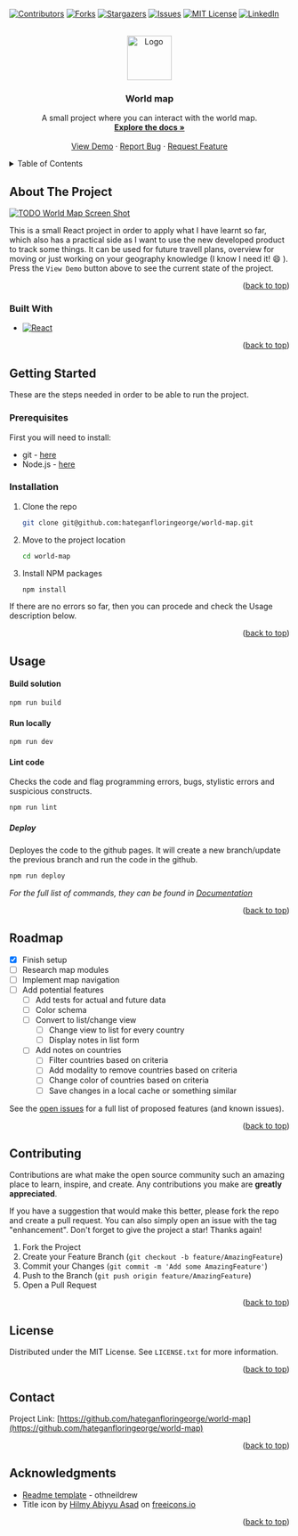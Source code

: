 <a name="readme-top"></a>

<!-- For readme template you can access:
https://github.com/othneildrew/Best-README-Template
-->

<!-- PROJECT SHIELDS -->
<!--
*** I'm using markdown "reference style" links for readability.
*** Reference links are enclosed in brackets [ ] instead of parentheses ( ).
*** See the bottom of this document for the declaration of the reference variables
*** for contributors-url, forks-url, etc. This is an optional, concise syntax you may use.
*** https://www.markdownguide.org/basic-syntax/#reference-style-links
-->

[![Contributors][contributors-shield]][contributors-url]
[![Forks][forks-shield]][forks-url]
[![Stargazers][stars-shield]][stars-url]
[![Issues][issues-shield]][issues-url]
[![MIT License][license-shield]][license-url]
[![LinkedIn][linkedin-shield]][linkedin-url]

<!-- PROJECT LOGO -->
<br />
<div align="center">
  <a href="https://github.com/hateganfloringeorge/world-map">
    <img src="images/logo.png" alt="Logo" width="80" height="80">
  </a>

<h3 align="center">World map</h3>

  <p align="center">
    A small project where you can interact with the world map.
    <br />
    <a href="https://github.com/hateganfloringeorge/world-map"><strong>Explore the docs »</strong></a>
    <br />
    <br />
    <a href="https://hateganfloringeorge.github.io/world-map">View Demo</a>
    ·
    <a href="https://github.com/hateganfloringeorge/world-map/issues">Report Bug</a>
    ·
    <a href="https://github.com/hateganfloringeorge/world-map/issues">Request Feature</a>
  </p>
</div>

<!-- TABLE OF CONTENTS -->
<details>
  <summary>Table of Contents</summary>
  <ol>
    <li>
      <a href="#about-the-project">About The Project</a>
      <ul>
        <li><a href="#built-with">Built With</a></li>
      </ul>
    </li>
    <li>
      <a href="#getting-started">Getting Started</a>
      <ul>
        <li><a href="#prerequisites">Prerequisites</a></li>
        <li><a href="#installation">Installation</a></li>
      </ul>
    </li>
    <li><a href="#usage">Usage</a></li>
    <li><a href="#roadmap">Roadmap</a></li>
    <li><a href="#contributing">Contributing</a></li>
    <li><a href="#license">License</a></li>
    <li><a href="#contact">Contact</a></li>
    <li><a href="#acknowledgments">Acknowledgments</a></li>
  </ol>
</details>

<!-- ABOUT THE PROJECT -->

## About The Project

[![TODO World Map Screen Shot][product-screenshot]](https://example.com)

This is a small React project in order to apply what I have learnt so far, which also has a practical side as I want to use the new developed product to track some things. It can be used for future travell plans, overview for moving or just working on your geography knowledge (I know I need it! :smile: ). Press the `View Demo` button above to see the current state of the project.

<p align="right">(<a href="#readme-top">back to top</a>)</p>

### Built With

- [![React][React.js]][React-url]

<p align="right">(<a href="#readme-top">back to top</a>)</p>

<!-- GETTING STARTED -->

## Getting Started

These are the steps needed in order to be able to run the project.

### Prerequisites

First you will need to install:

- git - [here](https://git-scm.com/book/en/v2/Getting-Started-Installing-Git)
- Node.js - [here](https://nodejs.org/en)

### Installation

1. Clone the repo
   ```sh
   git clone git@github.com:hateganfloringeorge/world-map.git
   ```
2. Move to the project location
   ```sh
   cd world-map
   ```
3. Install NPM packages
   ```sh
   npm install
   ```

If there are no errors so far, then you can procede and check the Usage
description below.

<p align="right">(<a href="#readme-top">back to top</a>)</p>

<!-- USAGE EXAMPLES -->

## Usage

#### Build solution

```sh
npm run build
```

#### Run locally

```sh
npm run dev
```

#### Lint code

Checks the code and flag programming errors, bugs, stylistic errors and
suspicious constructs.

```sh
npm run lint
```

##### Deploy

Deployes the code to the github pages. It will create a new branch/update the
previous branch and run the code in the github.

```sh
npm run deploy
```

_For the full list of commands, they can be found in [Documentation](https://github.com/hateganfloringeorge/world-map/blob/main/world-map/package.json)_

<p align="right">(<a href="#readme-top">back to top</a>)</p>

<!-- ROADMAP -->

## Roadmap

- [x] Finish setup
- [ ] Research map modules
- [ ] Implement map navigation
- [ ] Add potential features
  - [ ] Add tests for actual and future data
  - [ ] Color schema
  - [ ] Convert to list/change view
    - [ ] Change view to list for every country
    - [ ] Display notes in list form
  - [ ] Add notes on countries
    - [ ] Filter countries based on criteria
    - [ ] Add modality to remove countries based on criteria
    - [ ] Change color of countries based on criteria
    - [ ] Save changes in a local cache or something similar

See the [open issues](https://github.com/hateganfloringeorge/world-map/issues) for a full list of proposed features (and known issues).

<p align="right">(<a href="#readme-top">back to top</a>)</p>

<!-- CONTRIBUTING -->

## Contributing

Contributions are what make the open source community such an amazing place to learn, inspire, and create. Any contributions you make are **greatly appreciated**.

If you have a suggestion that would make this better, please fork the repo and create a pull request. You can also simply open an issue with the tag "enhancement".
Don't forget to give the project a star! Thanks again!

1. Fork the Project
2. Create your Feature Branch (`git checkout -b feature/AmazingFeature`)
3. Commit your Changes (`git commit -m 'Add some AmazingFeature'`)
4. Push to the Branch (`git push origin feature/AmazingFeature`)
5. Open a Pull Request

<p align="right">(<a href="#readme-top">back to top</a>)</p>

<!-- LICENSE -->

## License

Distributed under the MIT License. See `LICENSE.txt` for more information.

<p align="right">(<a href="#readme-top">back to top</a>)</p>

<!-- CONTACT -->

## Contact

Project Link: [https://github.com/hateganfloringeorge/world-map](https://github.com/hateganfloringeorge/world-map)

<p align="right">(<a href="#readme-top">back to top</a>)</p>

<!-- ACKNOWLEDGMENTS -->

## Acknowledgments

- [Readme template](https://github.com/othneildrew/Best-README-Template) - othneildrew
- Title icon by <a href="https://freeicons.io/profile/75801">Hilmy Abiyyu Asad</a> on <a href="https://freeicons.io">freeicons.io</a>

<p align="right">(<a href="#readme-top">back to top</a>)</p>

<!-- MARKDOWN LINKS & IMAGES -->
<!-- https://www.markdownguide.org/basic-syntax/#reference-style-links -->

[contributors-shield]: https://img.shields.io/github/contributors/hateganfloringeorge/world-map.svg?style=for-the-badge
[contributors-url]: https://github.com/hateganfloringeorge/world-map/graphs/contributors
[forks-shield]: https://img.shields.io/github/forks/hateganfloringeorge/world-map.svg?style=for-the-badge
[forks-url]: https://github.com/hateganfloringeorge/world-map/network/members
[stars-shield]: https://img.shields.io/github/stars/hateganfloringeorge/world-map.svg?style=for-the-badge
[stars-url]: https://github.com/hateganfloringeorge/world-map/stargazers
[issues-shield]: https://img.shields.io/github/issues/hateganfloringeorge/world-map.svg?style=for-the-badge
[issues-url]: https://github.com/hateganfloringeorge/world-map/issues
[license-shield]: https://img.shields.io/github/license/hateganfloringeorge/world-map.svg?style=for-the-badge
[license-url]: https://github.com/hateganfloringeorge/world-map/blob/master/LICENSE.txt
[linkedin-shield]: https://img.shields.io/badge/-LinkedIn-black.svg?style=for-the-badge&logo=linkedin&colorB=555
[linkedin-url]: https://ro.linkedin.com/in/florin-george-hategan
[product-screenshot]: images/screenshot.png
[React.js]: https://img.shields.io/badge/React-20232A?style=for-the-badge&logo=react&logoColor=61DAFB
[React-url]: https://reactjs.org/
